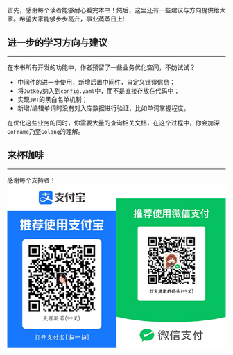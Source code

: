 首先，感谢每个读者能够耐心看完本书！然后，这里还有一些建议与方向提供给大家。希望大家能够步步高升，事业蒸蒸日上!
## 进一步的学习方向与建议
---
在本书所有开发的功能中，作者预留了一些业务优化空间，不妨试试？
- 中间件的进一步使用，新增后置中间件，自定义错误信息；
- 将`Jwtkey`纳入到`config.yaml`中，而不是直接存放在代码中；
- 实现`JWT`的黑白名单机制；
- 新增/编辑单词时没有对入库数据进行验证，比如单词掌握程度。

在优化这些业务的同时，你需要大量的查询相关文档，在这个过程中，你会加深`GoFrame`乃至`Golang`的理解。

## 来杯咖啡
---
感谢每个支持者！
![功能清单](../assets/coffee.jpg)